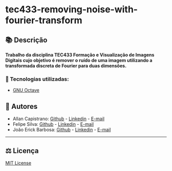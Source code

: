 # tec433-removing-noise-with-fourier-transform

## 📚 Descrição ##
**Trabalho da disciplina TEC433 Formação e Visualização de Imagens Digitais cujo objetivo é remover o ruído de uma imagem utilizando a transformada discreta de Fourier para duas dimensões.**

### 🔗 Tecnologias utilizadas: ### 
- [GNU Octave](https://octave.org/)

## 📌 Autores ##
- Allan Capistrano: [Github](https://github.com/AllanCapistrano) - [Linkedin](https://www.linkedin.com/in/allancapistrano/) - [E-mail](https://mail.google.com/mail/u/0/?view=cm&fs=1&tf=1&source=mailto&to=asantos@ecomp.uefs.br)
- Felipe Silva: [Github](https://github.com/Tensseii) - [Linkedin](https://www.linkedin.com/in/felipe-silva-225501209/) - [E-mail](https://mail.google.com/mail/u/0/?view=cm&fs=1&tf=1&source=mailto&to=lipesq@gmail.com)
- João Erick Barbosa: [Github](https://github.com/JoaoErick) - [Linkedin](https://www.linkedin.com/in/joão-erick-barbosa-9050801b0/) - [E-mail](https://mail.google.com/mail/u/0/?view=cm&fs=1&tf=1&source=mailto&to=jsilva@ecomp.uefs.br)

------------

## ⚖️ Licença ##
[MIT License](./LICENSE)
